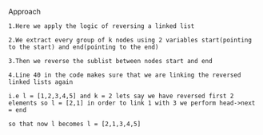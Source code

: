 Approach

    1.Here we apply the logic of reversing a linked list

    2.We extract every group of k nodes using 2 variables start(pointing to the start) and end(pointing to the end) 

    3.Then we reverse the sublist between nodes start and end

    4.Line 40 in the code makes sure that we are linking the reversed linked lists again 

    i.e l = [1,2,3,4,5] and k = 2 lets say we have reversed first 2 elements so l = [2,1] in order to link 1 with 3 we perform head->next = end 

    so that now l becomes l = [2,1,3,4,5]
    